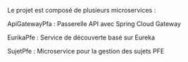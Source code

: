 Le projet est composé de plusieurs microservices :

ApiGatewayPfa : Passerelle API avec Spring Cloud Gateway

EurikaPfe : Service de découverte basé sur Eureka

SujetPfe : Microservice pour la gestion des sujets PFE
